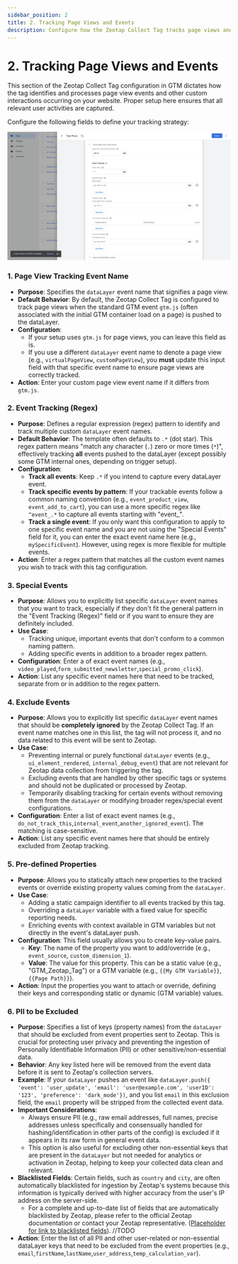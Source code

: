 ```yaml
---
sidebar_position: 2
title: 2. Tracking Page Views and Events
description: Configure how the Zeotap Collect Tag tracks page views and custom events, including event name matching, special event handling, and property management.
---
```


# 2. Tracking Page Views and Events

This section of the Zeotap Collect Tag configuration in GTM dictates how the tag identifies and processes page view events and other custom interactions occurring on your website. Proper setup here ensures that all relevant user activities are captured.

Configure the following fields to define your tracking strategy:

![Events and tracking ](../../../../static/img/GTM/GTM_Events.png)

### 1. Page View Tracking Event Name

*   **Purpose**: Specifies the `dataLayer` event name that signifies a page view.
*   **Default Behavior**: By default, the Zeotap Collect Tag is configured to track page views when the standard GTM event `gtm.js` (often associated with the initial GTM container load on a page) is pushed to the dataLayer.
*   **Configuration**: 
    *   If your setup uses `gtm.js` for page views, you can leave this field as is.
    *   If you use a different `dataLayer` event name to denote a page view (e.g., `virtualPageView`, `customPageView`), you **must** update this input field with that specific event name to ensure page views are correctly tracked.
*   **Action**: Enter your custom page view event name if it differs from `gtm.js`.

### 2. Event Tracking (Regex)

*   **Purpose**: Defines a regular expression (regex) pattern to identify and track multiple custom `dataLayer` event names.
*   **Default Behavior**: The template often defaults to `.*` (dot star). This regex pattern means "match any character (`.`) zero or more times (`*`)", effectively tracking **all** events pushed to the dataLayer (except possibly some GTM internal ones, depending on trigger setup).
*   **Configuration**:
    *   **Track all events**: Keep `.*` if you intend to capture every dataLayer event.
    *   **Track specific events by pattern**: If your trackable events follow a common naming convention (e.g., `event_product_view`, `event_add_to_cart`), you can use a more specific regex like `^event_.*` to capture all events starting with "event_".
    *   **Track a single event**: If you only want this configuration to apply to one specific event name and you are not using the "Special Events" field for it, you can enter the exact event name here (e.g., `mySpecificEvent`). However, using regex is more flexible for multiple events.
*   **Action**: Enter a regex pattern that matches all the custom event names you wish to track with this tag configuration. 

### 3. Special Events

*   **Purpose**: Allows you to explicitly list specific `dataLayer` event names that you want to track, especially if they don't fit the general pattern in the "Event Tracking (Regex)" field or if you want to ensure they are definitely included.
*   **Use Case**: 
    *   Tracking unique, important events that don't conform to a common naming pattern.
    *   Adding specific events in addition to a broader regex pattern.
*   **Configuration**: Enter a of exact event names (e.g., `video_played`,`form_submitted_newsletter`,`special_promo_click`).
*   **Action**: List any specific event names here that need to be tracked, separate from or in addition to the regex pattern.


### 4. Exclude Events

*   **Purpose**: Allows you to explicitly list specific `dataLayer` event names that should be **completely ignored** by the Zeotap Collect Tag. If an event name matches one in this list, the tag will not process it, and no data related to this event will be sent to Zeotap.
*   **Use Case**:
    *   Preventing internal or purely functional `dataLayer` events (e.g., `ui_element_rendered`, `internal_debug_event`) that are not relevant for Zeotap data collection from triggering the tag.
    *   Excluding events that are handled by other specific tags or systems and should not be duplicated or processed by Zeotap.
    *   Temporarily disabling tracking for certain events without removing them from the `dataLayer` or modifying broader regex/special event configurations.
*   **Configuration**: Enter a list of exact event names (e.g., `do_not_track_this`,`internal_event`,`another_ignored_event`). The matching is case-sensitive.
*   **Action**: List any specific event names here that should be entirely excluded from Zeotap tracking.


### 5. Pre-defined Properties

*   **Purpose**: Allows you to statically attach new properties to the tracked events or override existing property values coming from the `dataLayer`.
*   **Use Case**:
    *   Adding a static campaign identifier to all events tracked by this tag.
    *   Overriding a `dataLayer` variable with a fixed value for specific reporting needs.
    *   Enriching events with context available in GTM variables but not directly in the event's dataLayer push.
*   **Configuration**: This field usually allows you to create key-value pairs.
    *   **Key**: The name of the property you want to add/override (e.g., `event_source`, `custom_dimension_1`).
    *   **Value**: The value for this property. This can be a static value (e.g., "GTM_Zeotap_Tag") or a GTM variable (e.g., `{{My GTM Variable}}`, `{{Page Path}}`).
*   **Action**: Input the properties you want to attach or override, defining their keys and corresponding static or dynamic (GTM variable) values.

### 6. PII to be Excluded

*   **Purpose**: Specifies a list of keys (property names) from the `dataLayer` that should be excluded from event properties sent to Zeotap. This is crucial for protecting user privacy and preventing the ingestion of Personally Identifiable Information (PII) or other sensitive/non-essential data.
*   **Behavior**: Any key listed here will be removed from the event data before it is sent to Zeotap's collection servers.
*   **Example**: If your `dataLayer` pushes an event like `dataLayer.push({ 'event': 'user_update', 'email': 'user@example.com', 'userID': '123', 'preference': 'dark_mode'})`, and you list `email` in this exclusion field, the `email` property will be stripped from the collected event data.
*   **Important Considerations**:
    *   Always ensure PII (e.g., raw email addresses, full names, precise addresses unless specifically and consensually handled for hashing/identification in other parts of the config) is excluded if it appears in its raw form in general event data.
    *   This option is also useful for excluding other non-essential keys that are present in the `dataLayer` but not needed for analytics or activation in Zeotap, helping to keep your collected data clean and relevant.
*   **Blacklisted Fields**: Certain fields, such as `country` and `city`, are often automatically blacklisted for ingestion by Zeotap's systems because this information is typically derived with higher accuracy from the user's IP address on the server-side. 
    *   For a complete and up-to-date list of fields that are automatically blacklisted by Zeotap, please refer to the official Zeotap documentation or contact your Zeotap representative. ([Placeholder for link to blacklisted fields](#)). //TODO
*   **Action**: Enter the list of all PII and other user-related or non-essential dataLayer keys that need to be excluded from the event properties (e.g., `email`,`firstName`,`lastName`,`user_address`,`temp_calculation_var`).

